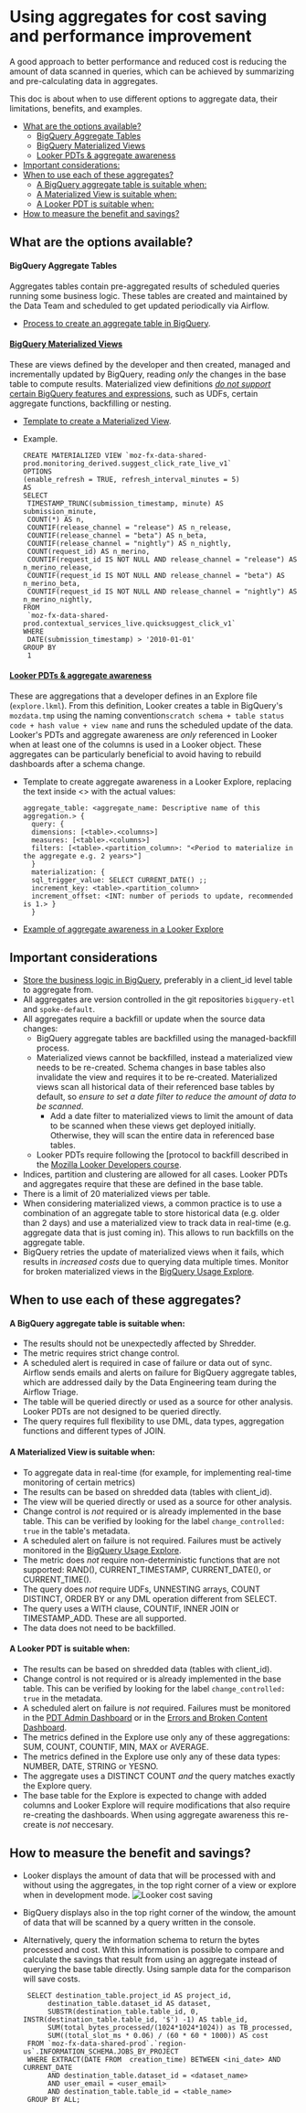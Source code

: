 # Using aggregates for cost saving and performance improvement

A good approach to better performance and reduced cost is reducing the amount of data scanned in queries, which can be achieved by summarizing and pre-calculating data in aggregates.

This doc is about when to use different options to aggregate data, their limitations, benefits, and examples.

<!-- TOC -->

- [What are the options available?](#what-are-the-options-available)
  - [BigQuery Aggregate Tables](#bigquery-aggregate-tables)
  - [BigQuery Materialized Views](#bigquery-materialized-views)
  - [Looker PDTs & aggregate awareness](#looker-pdts--aggregate-awareness)
- [Important considerations:](#important-considerations)
- [When to use each of these aggregates?](#when-to-use-each-of-these-aggregates)
  - [A BigQuery aggregate table is suitable when:](#a-bigquery-aggregate-table-is-suitable-when)
  - [A Materialized View is suitable when:](#a-materialized-view-is-suitable-when)
  - [A Looker PDT is suitable when:](#a-looker-pdt-is-suitable-when)
- [How to measure the benefit and savings?](#how-to-measure-the-benefit-and-savings)
<!-- TOC -->

## What are the options available?

#### BigQuery Aggregate Tables

Aggregates tables contain pre-aggregated results of scheduled queries running some business logic. These tables are created and maintained by the Data Team and scheduled to get updated periodically via Airflow.

- [Process to create an aggregate table in BigQuery](https://mozilla.github.io/bigquery-etl/cookbooks/common_workflows/#adding-a-new-scheduled-query).

#### [BigQuery Materialized Views](https://cloud.google.com/bigquery/docs/materialized-views-intro)

These are views defined by the developer and then created, managed and incrementally updated by BigQuery, reading _only_ the changes in the base table to compute results. Materialized view definitions [_do not support_ certain BigQuery features and expressions](https://cloud.google.com/bigquery/docs/materialized-views-intro#limitations), such as UDFs, certain aggregate functions, backfilling or nesting.

- [Template to create a Materialized View](https://console.cloud.google.com/bigquery?ws=!1m7!1m6!12m5!1m3!1smozdata!2sus-central1!3s8403c62c-e243-4e57-8d91-5c1fcdf26828!2e1).

- Example.

  ```
  CREATE MATERIALIZED VIEW `moz-fx-data-shared-prod.monitoring_derived.suggest_click_rate_live_v1`
  OPTIONS
  (enable_refresh = TRUE, refresh_interval_minutes = 5)
  AS
  SELECT
   TIMESTAMP_TRUNC(submission_timestamp, minute) AS submission_minute,
   COUNT(*) AS n,
   COUNTIF(release_channel = "release") AS n_release,
   COUNTIF(release_channel = "beta") AS n_beta,
   COUNTIF(release_channel = "nightly") AS n_nightly,
   COUNT(request_id) AS n_merino,
   COUNTIF(request_id IS NOT NULL AND release_channel = "release") AS n_merino_release,
   COUNTIF(request_id IS NOT NULL AND release_channel = "beta") AS n_merino_beta,
   COUNTIF(request_id IS NOT NULL AND release_channel = "nightly") AS n_merino_nightly,
  FROM
   `moz-fx-data-shared-prod.contextual_services_live.quicksuggest_click_v1`
  WHERE
   DATE(submission_timestamp) > '2010-01-01'
  GROUP BY
   1
  ```

#### [Looker PDTs & aggregate awareness](https://cloud.google.com/looker/docs/aggregate_awareness)

These are aggregations that a developer defines in an Explore file (`explore.lkml`). From this definition, Looker creates a table in BigQuery's `mozdata.tmp` using the naming convention`scratch schema + table status code + hash value + view name` and runs the scheduled update of the data.
Looker's PDTs and aggregate awareness are _only_ referenced in Looker when at least one of the columns is used in a Looker object. These aggregates can be particularly beneficial to avoid having to rebuild dashboards after a schema change.

- Template to create aggregate awareness in a Looker Explore, replacing the text inside <> with the actual values:

  ```
  aggregate_table: <aggregate_name: Descriptive name of this aggregation.> {
    query: {
    dimensions: [<table>.<columns>]
    measures: [<table>.<columns>]
    filters: [<table>.<partition_column>: "<Period to materialize in the aggregate e.g. 2 years>"]
    }
    materialization: {
    sql_trigger_value: SELECT CURRENT_DATE() ;;
    increment_key: <table>.<partition_column>
    increment_offset: <INT: number of periods to update, recommended is 1.> }
    }
  ```

- [Example of aggregate awareness in a Looker Explore](https://mozilla.cloud.looker.com/projects/spoke-default/files/combined_browser_metrics/explores/active_users_aggregates.explore.lkml)

## Important considerations

- [Store the business logic in BigQuery](https://docs.telemetry.mozilla.org/cookbooks/data_modeling/where_to_store), preferably in a client_id level table to aggregate from.
- All aggregates are version controlled in the git repositories `bigquery-etl` and `spoke-default`.
- All aggregates require a backfill or update when the source data changes:
  - BigQuery aggregate tables are backfilled using the managed-backfill process.
  - Materialized views cannot be backfilled, instead a materialized view needs to be re-created. Schema changes in base tables also invalidate the view and requires it to be re-created. Materialized views scan all historical data of their referenced base tables by default, so _ensure to set a date filter to reduce the amount of data to be scanned_.
    - Add a date filter to materialized views to limit the amount of data to be scanned when these views get deployed initially. Otherwise, they will scan the entire data in referenced base tables.
  - Looker PDTs require following the [protocol to backfill described in the [Mozilla Looker Developers course](https://mozilla.udemy.com/course/looker-training-for-developers/learn/lecture/35440216#overview).
- Indices, partition and clustering are allowed for all cases. Looker PDTs and aggregates require that these are defined in the base table.
- There is a limit of 20 materialized views per table.
- When considering materialized views, a common practice is to use a combination of an aggregate table to store historical data (e.g. older than 2 days) and use a materialized view to track data in real-time (e.g. aggregate data that is just coming in). This allows to run backfills on the aggregate table.
- BigQuery retries the update of materialized views when it fails, which results in _increased costs_ due to querying data multiple times. Monitor for broken materialized views in the [BigQuery Usage Explore](https://mozilla.cloud.looker.com/x/uTZhF7sqlOOvrV4o7It1Cc).

## When to use each of these aggregates?

#### A BigQuery aggregate table is suitable when:

- The results should not be unexpectedly affected by Shredder.
- The metric requires strict change control.
- A scheduled alert is required in case of failure or data out of sync. Airflow sends emails and alerts on failure for BigQuery aggregate tables, which are addressed daily by the Data Engineering team during the Airflow Triage.
- The table will be queried directly or used as a source for other analysis. Looker PDTs are not designed to be queried directly.
- The query requires full flexibility to use DML, data types, aggregation functions and different types of JOIN.

#### A Materialized View is suitable when:

- To aggregate data in real-time (for example, for implementing real-time monitoring of certain metrics)
- The results can be based on shredded data (tables with client_id).
- The view will be queried directly or used as a source for other analysis.
- Change control is _not_ required or is already implemented in the base table. This can be verified by looking for the label `change_controlled: true` in the table's metadata.
- A scheduled alert on failure is not required. Failures must be actively monitored in the [BigQuery Usage Explore](https://mozilla.cloud.looker.com/x/uTZhF7sqlOOvrV4o7It1Cc).
- The metric does _not_ require non-deterministic functions that are not supported: RAND(), CURRENT_TIMESTAMP, CURRENT_DATE(), or CURRENT_TIME().
- The query does _not_ require UDFs, UNNESTING arrays, COUNT DISTINCT, ORDER BY or any DML operation different from SELECT.
- The query uses a WITH clause, COUNTIF, INNER JOIN or TIMESTAMP_ADD. These are all supported.
- The data does not need to be backfilled.

#### A Looker PDT is suitable when:

- The results can be based on shredded data (tables with client_id).
- Change control is not required or is already implemented in the base table. This can be verified by looking for the label `change_controlled: true` in the metadata.
- A scheduled alert on failure is _not_ required. Failures must be monitored in the [PDT Admin Dashboard](https://mozilla.cloud.looker.com/admin/pdts) or in the [Errors and Broken Content Dashboard](https://mozilla.cloud.looker.com/dashboards/system__activity::errors_and_broken_content).
- The metrics defined in the Explore use only any of these aggregations: SUM, COUNT, COUNTIF, MIN, MAX or AVERAGE.
- The metrics defined in the Explore use only any of these data types: NUMBER, DATE, STRING or YESNO.
- The aggregate uses a DISTINCT COUNT _and_ the query matches exactly the Explore query.
- The base table for the Explore is expected to change with added columns and Looker Explore will require modifications that also require re-creating the dashboards. When using aggregate awareness this re-create is _not_ neccesary.

## How to measure the benefit and savings?

- Looker displays the amount of data that will be processed with and without using the aggregates, in the top right corner of a view or explore when in development mode.
  ![Looker cost saving](looker_cost_saving.png)

- BigQuery displays also in the top right corner of the window, the amount of data that will be scanned by a query written in the console.

- Alternatively, query the information schema to return the bytes processed and cost. With this information is possible to compare and calculate the savings that result from using an aggregate instead of querying the base table directly. Using sample data for the comparison will save costs.

  ```
   SELECT destination_table.project_id AS project_id,
        destination_table.dataset_id AS dataset,
        SUBSTR(destination_table.table_id, 0, INSTR(destination_table.table_id, '$') -1) AS table_id,
        SUM(total_bytes_processed/(1024*1024*1024)) as TB_processed,
        SUM((total_slot_ms * 0.06) / (60 * 60 * 1000)) AS cost
   FROM `moz-fx-data-shared-prod`.`region-us`.INFORMATION_SCHEMA.JOBS_BY_PROJECT
   WHERE EXTRACT(DATE FROM  creation_time) BETWEEN <ini_date> AND CURRENT_DATE
        AND destination_table.dataset_id = <dataset_name>
        AND user_email = <user_email>
        AND destination_table.table_id = <table_name>
   GROUP BY ALL;
  ```
